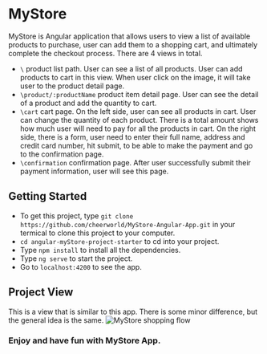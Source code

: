 # MyStore

MyStore is Angular application that allows users to view a list of available products to purchase, user can add them to a shopping cart, and ultimately complete the checkout process. There are 4 views in total.

- `\` product list path. User can see a list of all products. User can add products to cart in this view. When user click on the image, it will take user to the product detail page.
- `\product/:productName` product item detail page. User can see the detail of a product and add the quantity to cart.
- `\cart` cart page. On the left side, user can see all products in cart. User can change the quantity of each product. There is a total amount shows how much user will need to pay for all the products in cart. On the right side, there is a form, user need to enter their full name, address and credit card number, hit submit, to be able to make the payment and go to the confirmation page.
- `\confirmation` confirmation page. After user successfully submit their payment information, user will see this page.

## Getting Started

- To get this project, type `git clone https://github.com/cheerworld/MyStore-Angular-App.git` in your termical to clone this project to your computer.
- `cd angular-myStore-project-starter` to cd into your project.
- Type `npm install` to install all the dependencies.
- Type `ng serve` to start the project.
- Go to `localhost:4200` to see the app.

## Project View

This is a view that is similar to this app. There is some minor difference, but the general idea is the same.
![MyStore shopping flow](shoppingflow.gif)

### Enjoy and have fun with MyStore App.
